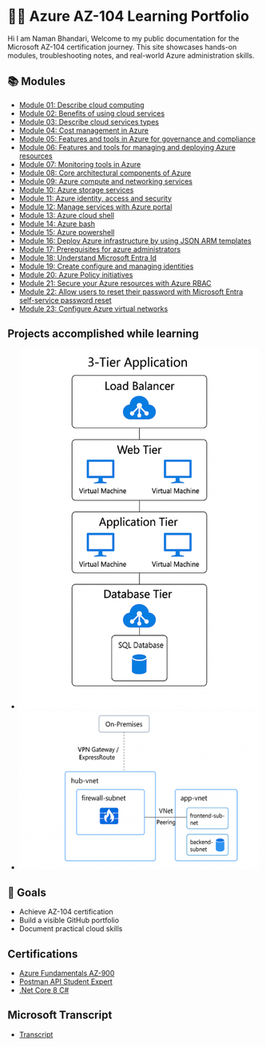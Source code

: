 # 👨‍💻 Azure AZ-104 Learning Portfolio

Hi I am Naman Bhandari, Welcome to my public documentation for the Microsoft AZ-104 certification journey. This site showcases hands-on modules, troubleshooting notes, and real-world Azure administration skills.

## 📚 Modules
- [Module 01: Describe cloud computing](https://learn.microsoft.com/api/achievements/share/en-us/NamanBhandari-3233/JUZADD2T?sharingId=F74D622E613BE003)
- [Module 02: Benefits of using cloud services ](https://learn.microsoft.com/api/achievements/share/en-us/NamanBhandari-3233/9YK43QXU?sharingId=F74D622E613BE003)
- [Module 03: Describe cloud services types](https://learn.microsoft.com/api/achievements/share/en-us/NamanBhandari-3233/FML5RV8X?sharingId=F74D622E613BE003)
- [Module 04: Cost management in Azure](https://learn.microsoft.com/api/achievements/share/en-us/NamanBhandari-3233/H7JB64A8?sharingId=F74D622E613BE003)
- [Module 05: Features and tools in Azure for governance and compliance](https://learn.microsoft.com/api/achievements/share/en-us/NamanBhandari-3233/4GYX6YVK?sharingId=F74D622E613BE003)
- [Module 06: Features and tools for managing and deploying Azure resources](https://learn.microsoft.com/api/achievements/share/en-us/NamanBhandari-3233/8ZTL3TNW?sharingId=F74D622E613BE003)
- [Module 07: Monitoring tools in Azure](https://learn.microsoft.com/api/achievements/share/en-us/NamanBhandari-3233/URBTUVQ3?sharingId=F74D622E613BE003)
- [Module 08: Core architectural components of Azure](https://learn.microsoft.com/api/achievements/share/en-us/NamanBhandari-3233/7KUNEKFZ?sharingId=F74D622E613BE003)
- [Module 09: Azure compute and networking services](https://learn.microsoft.com/api/achievements/share/en-us/NamanBhandari-3233/NV59DV8F?sharingId=F74D622E613BE003)
- [Module 10: Azure storage services](https://learn.microsoft.com/api/achievements/share/en-us/NamanBhandari-3233/E5F27MHP?sharingId=F74D622E613BE003)
- [Module 11: Azure identity, access and security](https://learn.microsoft.com/api/achievements/share/en-us/NamanBhandari-3233/CX4LHU59?sharingId=F74D622E613BE003)
- [Module 12: Manage services with Azure portal](https://learn.microsoft.com/api/achievements/share/en-us/NamanBhandari-3233/9YTNMZZU?sharingId=F74D622E613BE003)
- [Module 13: Azure cloud shell](https://learn.microsoft.com/api/achievements/share/en-us/NamanBhandari-3233/8ZGAQE5W?sharingId=F74D622E613BE003)
- [Module 14: Azure bash](https://learn.microsoft.com/api/achievements/share/en-us/NamanBhandari-3233/E5ATWS5P?sharingId=F74D622E613BE003)
- [Module 15: Azure powershell](https://learn.microsoft.com/api/achievements/share/en-us/NamanBhandari-3233/BCV9HRED?sharingId=F74D622E613BE003)
- [Module 16: Deploy Azure infrastructure by using JSON ARM templates](https://learn.microsoft.com/api/achievements/share/en-gb/NamanBhandari-3233/NVCKZN6F?sharingId=F74D622E613BE003)
- [Module 17: Prerequisites for azure administrators ](https://learn.microsoft.com/api/achievements/share/en-gb/NamanBhandari-3233/W2647W6N?sharingId=F74D622E613BE003)
- [Module 18: Understand Microsoft Entra Id](https://learn.microsoft.com/api/achievements/share/en-us/NamanBhandari-3233/FMUAYJTX?sharingId=F74D622E613BE003)
- [Module 19: Create configure and managing identities](https://learn.microsoft.com/api/achievements/share/en-us/NamanBhandari-3233/E57LZ7FP?sharingId=F74D622E613BE003)
- [Module 20: Azure Policy initiatives](https://learn.microsoft.com/api/achievements/share/en-us/NamanBhandari-3233/4G27D49K?sharingId=F74D622E613BE003)
- [Module 21: Secure your Azure resources with Azure RBAC](https://learn.microsoft.com/api/achievements/share/en-us/NamanBhandari-3233/3ALSZAKH?sharingId=F74D622E613BE003)
- [Module 22: Allow users to reset their password with Microsoft Entra self-service password reset](https://learn.microsoft.com/api/achievements/share/en-us/NamanBhandari-3233/JUEMY9WT?sharingId=F74D622E613BE003)
- [Module 23: Configure Azure virtual networks](https://learn.microsoft.com/api/achievements/share/en-us/NamanBhandari-3233/2DXAE25V?sharingId=F74D622E613BE003)

## Projects accomplished while learning
- ![3-Tier Azure Application Architecture](/diagrams/3tierapp.png)
- ![Azure Hub-and-Spoke Network Architecture](/diagrams/hub-spoke-network.png)

## 🧠 Goals

- Achieve AZ-104 certification
- Build a visible GitHub portfolio
- Document practical cloud skills

## Certifications
- [Azure Fundamentals AZ-900](https://learn.microsoft.com/api/credentials/share/en-us/NamanBhandari-3233/8CE3CC2120650017?sharingId=F74D622E613BE003)
- [Postman API Student Expert](https://badgr.com/public/assertions/anVLM6deQ6mWxUYnSgoOaw)
- [.Net Core 8 C#](https://www.udemy.com/certificate/UC-99b744cc-05cb-4474-8d50-37b427f0d9f4/)

## Microsoft Transcript
- [Transcript](https://learn.microsoft.com/en-us/users/namanbhandari-3233/transcript/dz2k3byy59w585y?tab=tab-modules)


